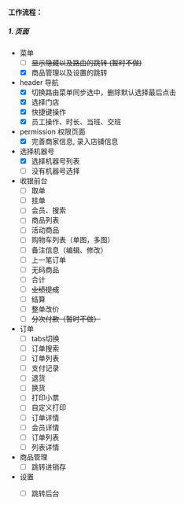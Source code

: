 #### 工作流程：

##### 1. 页面   
  + 菜单   
    - [ ] ~~显示隐藏以及路由的跳转 (暂时不做)~~
    - [x] 商品管理以及设置的跳转    
 
  + header 导航    
    - [x] 切换路由菜单同步选中，删除默认选择最后点击
    - [x] 选择门店
    - [x] 快捷键操作
    - [x] 员工操作、时长、当班、交班
   
  + permission 权限页面 
    - [x] 完善商家信息, 录入店铺信息
     
  + 选择机器号 
    - [x] 选择机器号列表 
    - [ ] 没有机器号选择

  + 收银前台
    - [ ] 取单
    - [ ] 挂单
    - [ ] 会员、搜索  
    - [ ] 商品列表
    - [ ] 活动商品
    - [ ] 购物车列表（单图，多图）
    - [ ] 备注信息（编辑、修改）
    - [ ] 上一笔订单
    - [ ] 无码商品
    - [ ] 合计
    - [ ] ~~业绩提成~~
    - [ ] 结算
    - [ ] 整单改价
    - [ ] ~~分次付款（暂时不做）~~
  + 订单
     - [ ] tabs切换
     - [ ] 订单搜索
     - [ ] 订单列表
     - [ ] 支付记录
     - [ ] 退货
     - [ ] 换货
     - [ ] 打印小票
     - [ ] 自定义打印
     - [ ] 订单详情
     - [ ] 会员详情
     - [ ] 订单列表
     - [ ] 列表详情  
  + 商品管理
     - [ ] 跳转进销存       
  + 设置
     - [ ] 跳转后台   

    
   
